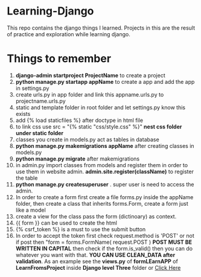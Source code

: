 # Learning-Django
This repo contains the django things I learned. Projects in this are the result of practice and exploration while learning django.


# Things to remember 
1. **django-admin startproject ProjectName** to create a project
2. **python manage.py startapp appName** to create a app and add the app in settings.py
3. create urls.py in app folder and link this appname.urls.py to projectname.urls.py
4. static and template folder in root folder and let settings.py know this exists
5. add {% load staticfiles %} after doctype in html file
6. to link css use src = "{% static "css/style.css" %}" **nest css folder under static folder**  
7. classes you create in models.py act as tables in database
8. **python manage.py makemigrations appName** after creating classes in models.py
9. **python manage.py migrate** after makemigrations
10. in admin.py import classes from models and register them in order to use them in website admin. **admin.site.register(className)** to register the table
11. **python manage.py createsuperuser** . super user is need to access the admin.
12. In order to create a form first create a file forms.py inside the appName folder, then create a class that inherits forms.Form, create a form just like a model
13. create a view for the class pass the form (dictinoary) as context.
12. {{ form }} can be used to create the html
14. {% csrf_token %} is a must to use the submit button
15. In order to accept the token first check request.method is 'POST' or not if post then "form = forms.FormName( request.POST ) **POST MUST BE WRITTEN IN CAPITAL** then check if the form.is_valid() then you can do whatever you want with that. **YOU CAN USE CLEAN_DATA after validation**. As an example see the **views.py** of **formLEarnAPP** of **LearnFromsProject** inside **Django level Three** folder or [Click Here](https://github.com/FazleRabbbiferdaus172/Exploring-Djanogo/blob/main/Django%20level%20three/LearnFormsProject/formLearnApp/views.py)